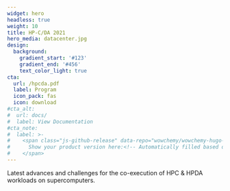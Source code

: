 ```yaml
---
widget: hero
headless: true
weight: 10
title: HP-C/DA 2021
hero_media: datacenter.jpg
design:
  background:
    gradient_start: '#123'
    gradient_end: '#456'
    text_color_light: true
cta:
  url: /hpcda.pdf
  label: Program
  icon_pack: fas
  icon: download
#cta_alt:
#  url: docs/
#  label: View Documentation
#cta_note:
#  label: >-
#    <span class="js-github-release" data-repo="wowchemy/wowchemy-hugo-modules">
#      Show your product version here:<!-- Automatically filled based on data-repo value -->
#    </span>
---
```


Latest advances and challenges for the co-execution of HPC & HPDA workloads on supercomputers.
